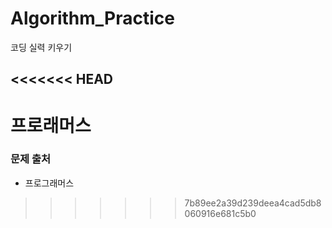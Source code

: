 # Algorithm_Practice
코딩 실력 키우기

<<<<<<< HEAD
---
프로래머스
=======
### 문제 출처
- 프로그래머스
>>>>>>> 7b89ee2a39d239deea4cad5db8060916e681c5b0

